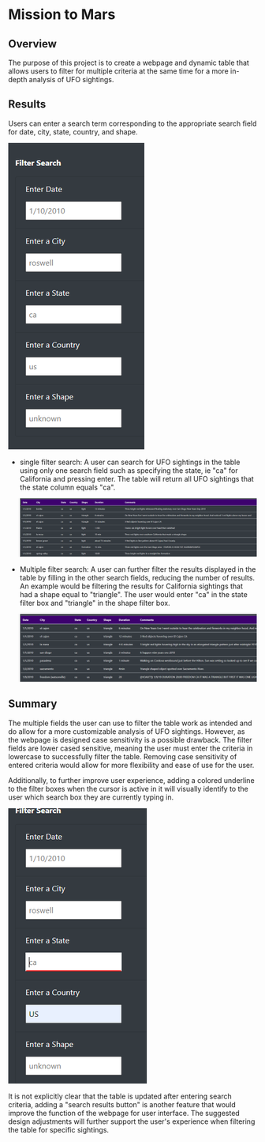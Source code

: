 
# Mission to Mars


## Overview

The purpose of this project is to create a webpage and dynamic table that allows users to filter for multiple criteria at the same time for a more in-depth analysis of UFO sightings. 


## Results

Users can enter a search term corresponding to the appropriate search field for date, city, state, country, and shape.

![image](https://github.com/courtneysims/UFOs/blob/70cc17ee1aebce48a551572996727e14afff0934/Resources/filter_search.PNG)

- single filter search:
    A user can search for UFO sightings in the table using only one search field such as specifying the state, ie "ca" for California and pressing enter. The table will return all UFO sightings that the state column equals "ca".
    
    ![image](https://github.com/courtneysims/UFOs/blob/c39851bd045e9648724fec5772058e52f39ce780/Resources/one_filter_search.PNG)
    
- Multiple filter search:
    A user can further filter the results displayed in the table by filling in the other search fields, reducing the number of results. An example would be filtering the results for California sightings that had a shape equal to "triangle". The user would enter "ca" in the state filter box and "triangle" in the shape filter box.
    
   
    ![image](https://github.com/courtneysims/UFOs/blob/f84096791c5e2b89eca62b5ba5a44f35325ec91a/Resources/mult_filter_search.PNG)
    

## Summary

The multiple fields the user can use to filter the table work as intended and do allow for a more customizable analysis of UFO sightings. However, as the webpage is designed case sensitivity is a possible drawback. The filter fields are lower cased sensitive, meaning the user must enter the criteria in lowercase to successfully filter the table. Removing case sensitivity of entered criteria would allow for more flexibility and ease of use for the user. 

Additionally, to further improve user experience, adding a colored underline to the filter boxes when the cursor is active in it will visually identify to the user which search box they are currently typing in. 

![image](https://github.com/courtneysims/UFOs/blob/f84096791c5e2b89eca62b5ba5a44f35325ec91a/Resources/active_search_field.PNG)


It is not explicitly clear that the table is updated after entering search criteria, adding a "search results button" is another feature that would improve the function of the webpage for user interface. The suggested design adjustments will further support the user's experience when filtering the table for specific sightings.








